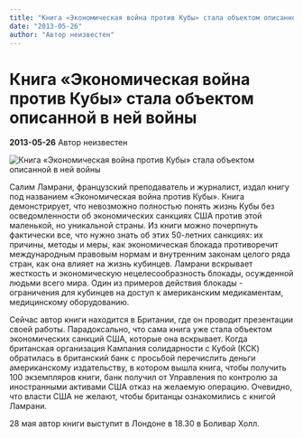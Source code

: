 ```yaml
---
title: "Книга «Экономическая война против Кубы» стала объектом описанной в ней войны"
date: "2013-05-26"
author: "Автор неизвестен"
---
```


# Книга «Экономическая война против Кубы» стала объектом описанной в ней войны

**2013-05-26** Автор неизвестен

![Книга «Экономическая война против Кубы» стала объектом описанной в ней войны](http://monthlyreview.org/press/wp-content/uploads/2011/08/economic-war-against-cuba-final-300x450.jpg)

Салим Ламрани, французский преподаватель и журналист, издал книгу под названием «Экономическая война против Кубы». Книга демонстрирует, что невозможно полностью понять жизнь Кубы без осведомленности об экономических санкциях США против этой маленькой, но уникальной страны. Из книги можно почерпнуть фактически все, что нужно знать об этих 50-летних санкциях: их причины, методы и меры, как экономическая блокада противоречит международным правовым нормам и внутренним законам целого ряда стран, как она влияет на жизнь кубинцев. Ламрани вскрывает жесткость и экономическую нецелесообразность блокады, осужденной людьми всего мира. Один из примеров действия блокады - ограничения для кубинцев на доступ к американским медикаментам, медицинскому оборудованию.

Сейчас автор книги находится в Британии, где он проводит презентации своей работы. Парадоксально, что сама книга уже стала объектом экономических санкций США, которые она вскрывает. Когда британская организация Кампания солидарности с Кубой (КСК) обратилась в британский банк с просьбой перечислить деньги американскому издательству, в котором вышла книга, чтобы получить 100 экземпляров книги, банк получил от Управления по контролю за иностранными активами США отказ на желаемую операцию. Очевидно, что власти США не желают, чтобы британцы ознакомились с книгой Ламрани.

28 мая автор книги выступит в Лондоне в 18.30 в Боливар Холл.